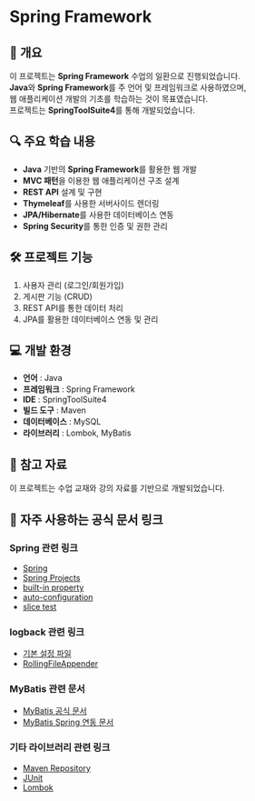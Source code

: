 <!DOCTYPE html>
<html lang="ko">
<head>
  <meta charset="UTF-8">
</head>
<body>
  <h1>Spring Framework</h1>

  <h2>📌 개요</h2>
  <p>
    이 프로젝트는 <strong>Spring Framework</strong> 수업의 일환으로 진행되었습니다.<br>
    <strong>Java</strong>와 <strong>Spring Framework</strong>를 주 언어 및 프레임워크로 사용하였으며,<br>
    웹 애플리케이션 개발의 기초를 학습하는 것이 목표였습니다.<br>
    프로젝트는 <strong>SpringToolSuite4</strong>를 통해 개발되었습니다.
  </p>

  <h2>🔍 주요 학습 내용</h2>
  <ul>
    <li><strong>Java</strong> 기반의 <strong>Spring Framework</strong>를 활용한 웹 개발</li>
    <li><strong>MVC 패턴</strong>을 이용한 웹 애플리케이션 구조 설계</li>
    <li><strong>REST API</strong> 설계 및 구현</li>
    <li><strong>Thymeleaf</strong>를 사용한 서버사이드 렌더링</li>
    <li><strong>JPA/Hibernate</strong>를 사용한 데이터베이스 연동</li>
    <li><strong>Spring Security</strong>를 통한 인증 및 권한 관리</li>
  </ul>

  <h2>🛠️ 프로젝트 기능</h2>
  <ol>
    <li>사용자 관리 (로그인/회원가입)</li>
    <li>게시판 기능 (CRUD)</li>
    <li>REST API를 통한 데이터 처리</li>
    <li>JPA를 활용한 데이터베이스 연동 및 관리</li>
  </ol>

  <h2>💻 개발 환경</h2>
  <ul>
    <li><strong>언어</strong> : Java</li>
    <li><strong>프레임워크</strong> : Spring Framework</li>
    <li><strong>IDE</strong> : SpringToolSuite4</li>
    <li><strong>빌드 도구</strong> : Maven</li>
    <li><strong>데이터베이스</strong> : MySQL</li>
    <li><strong>라이브러리</strong> : Lombok, MyBatis</li>
  </ul>

  <h2>📖 참고 자료</h2>
  <p>이 프로젝트는 수업 교재와 강의 자료를 기반으로 개발되었습니다.</p>

  <h2>🔗 자주 사용하는 공식 문서 링크</h2>

  <h3>Spring 관련 링크</h3>
  <ul>
    <li><a href="https://spring.io" target="_blank">Spring</a></li>
    <li><a href="https://spring.io/projects" target="_blank">Spring Projects</a></li>
    <li><a href="https://docs.spring.io/spring-boot/docs/current/reference/html/application-properties.html#appendix.application-properties" target="_blank">built-in property</a></li>
    <li><a href="https://docs.spring.io/spring-boot/appendix/auto-configuration-classes/core.html" target="_blank">auto-configuration</a></li>
    <li><a href="https://docs.spring.io/spring-boot/appendix/test-auto-configuration/slices.html" target="_blank">slice test</a></li>
  </ul>

  <h3>logback 관련 링크</h3>
  <ul>
    <li><a href="https://logback.qos.ch/manual/configuration.html#automaticConf" target="_blank">기본 설정 파일</a></li>
    <li><a href="https://logback.qos.ch/manual/appenders.html#RollingFileAppender" target="_blank">RollingFileAppender</a></li>
  </ul>

  <h3>MyBatis 관련 문서</h3>
  <ul>
    <li><a href="https://mybatis.org/mybatis-3/ko/index.html" target="_blank">MyBatis 공식 문서</a></li>
    <li><a href="https://mybatis.org/spring/ko/index.html" target="_blank">MyBatis Spring 연동 문서</a></li>
  </ul>

  <h3>기타 라이브러리 관련 링크</h3>
  <ul>
    <li><a href="https://mvnrepository.com" target="_blank">Maven Repository</a></li>
    <li><a href="https://junit.org/junit5" target="_blank">JUnit</a></li>
    <li><a href="https://projectlombok.org" target="_blank">Lombok</a></li>
  </ul>
</body>
</html>
